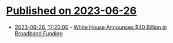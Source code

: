 # [Published on 2023-06-26](index.md)

* [2023-06-26, 17:20:00](https://tech.slashdot.org/story/23/06/26/1720257/white-house-announces-40-billion-in-broadband-funding?utm_source=rss1.0mainlinkanon&utm_medium=feed) - [White House Announces $40 Billion in Broadband Funding](https://tech.slashdot.org/story/23/06/26/1720257/white-house-announces-40-billion-in-broadband-funding?utm_source=rss1.0mainlinkanon&utm_medium=feed)
